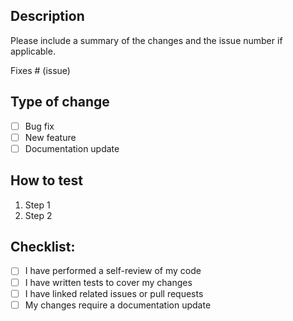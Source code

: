 ## Description
Please include a summary of the changes and the issue number if applicable.

Fixes # (issue)

## Type of change
- [ ] Bug fix
- [ ] New feature
- [ ] Documentation update

## How to test
1. Step 1
2. Step 2

## Checklist:
- [ ] I have performed a self-review of my code
- [ ] I have written tests to cover my changes
- [ ] I have linked related issues or pull requests
- [ ] My changes require a documentation update
